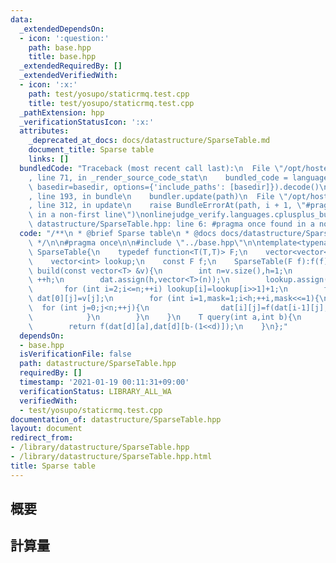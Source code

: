 ```yaml
---
data:
  _extendedDependsOn:
  - icon: ':question:'
    path: base.hpp
    title: base.hpp
  _extendedRequiredBy: []
  _extendedVerifiedWith:
  - icon: ':x:'
    path: test/yosupo/staticrmq.test.cpp
    title: test/yosupo/staticrmq.test.cpp
  _pathExtension: hpp
  _verificationStatusIcon: ':x:'
  attributes:
    _deprecated_at_docs: docs/datastructure/SparseTable.md
    document_title: Sparse table
    links: []
  bundledCode: "Traceback (most recent call last):\n  File \"/opt/hostedtoolcache/Python/3.9.1/x64/lib/python3.9/site-packages/onlinejudge_verify/documentation/build.py\"\
    , line 71, in _render_source_code_stat\n    bundled_code = language.bundle(stat.path,\
    \ basedir=basedir, options={'include_paths': [basedir]}).decode()\n  File \"/opt/hostedtoolcache/Python/3.9.1/x64/lib/python3.9/site-packages/onlinejudge_verify/languages/cplusplus.py\"\
    , line 193, in bundle\n    bundler.update(path)\n  File \"/opt/hostedtoolcache/Python/3.9.1/x64/lib/python3.9/site-packages/onlinejudge_verify/languages/cplusplus_bundle.py\"\
    , line 312, in update\n    raise BundleErrorAt(path, i + 1, \"#pragma once found\
    \ in a non-first line\")\nonlinejudge_verify.languages.cplusplus_bundle.BundleErrorAt:\
    \ datastructure/SparseTable.hpp: line 6: #pragma once found in a non-first line\n"
  code: "/**\n * @brief Sparse table\n * @docs docs/datastructure/SparseTable.md\n\
    \ */\n\n#pragma once\n\n#include \"../base.hpp\"\n\ntemplate<typename T>\nstruct\
    \ SparseTable{\n    typedef function<T(T,T)> F;\n    vector<vector<T>> dat;\n\
    \    vector<int> lookup;\n    const F f;\n    SparseTable(F f):f(f){}\n    void\
    \ build(const vector<T> &v){\n        int n=v.size(),h=1;\n        while((1<<h)<=n)\
    \ ++h;\n        dat.assign(h,vector<T>(n));\n        lookup.assign(n+1,0);\n \
    \       for (int i=2;i<=n;++i) lookup[i]=lookup[i>>1]+1;\n        for (int j=0;j<n;++j)\
    \ dat[0][j]=v[j];\n        for (int i=1,mask=1;i<h;++i,mask<<=1){\n          \
    \  for (int j=0;j<n;++j){\n                dat[i][j]=f(dat[i-1][j],dat[i-1][min(j+mask,n-1)]);\n\
    \            }\n        }\n    }\n    T query(int a,int b){\n        int d=lookup[b-a];\n\
    \        return f(dat[d][a],dat[d][b-(1<<d)]);\n    }\n};"
  dependsOn:
  - base.hpp
  isVerificationFile: false
  path: datastructure/SparseTable.hpp
  requiredBy: []
  timestamp: '2021-01-19 00:11:31+09:00'
  verificationStatus: LIBRARY_ALL_WA
  verifiedWith:
  - test/yosupo/staticrmq.test.cpp
documentation_of: datastructure/SparseTable.hpp
layout: document
redirect_from:
- /library/datastructure/SparseTable.hpp
- /library/datastructure/SparseTable.hpp.html
title: Sparse table
---
```

## 概要

## 計算量